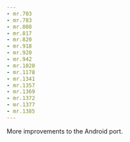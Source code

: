 ```yaml
---
- mr.703
- mr.783
- mr.808
- mr.817
- mr.820
- mr.918
- mr.920
- mr.942
- mr.1020
- mr.1178
- mr.1341
- mr.1357
- mr.1369
- mr.1372
- mr.1377
- mr.1385
---
```


More improvements to the Android port.
